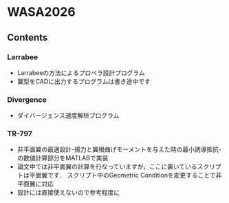 # WASA2026
## Contents
### Larrabee
- Larrabeeの方法によるプロペラ設計プログラム
- 翼型をCADに出力するプログラムは書き途中です
### Divergence
- ダイバージェンス速度解析プログラム
### TR-797
- 非平面翼の最適設計-揚力と翼根曲げモーメントを与えた時の最小誘導抵抗-の数値計算部分をMATLABで実装
- 論文中では非平面翼の計算を行なっていますが，ここに置いているスクリプトは平面翼です． スクリプト中のGeometric Conditionを変更することで非平面翼に対応
- 設計には直接使えないので参考程度に